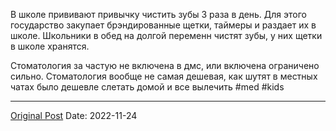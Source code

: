 В школе прививают привычку чистить зубы 3 раза в день. Для этого государство закупает брэндированные щетки, таймеры и раздает их в школе. Школьники в обед на долгой переменн чистят зубы, у них щетки в школе хранятся. 

Стоматология за частую не включена в дмс, или включена ограничено сильно. Стоматология вообще не самая дешевая, как шутят в местных чатах было дешевле слетать домой и все вылечить #med #kids

---
[Original Post](https://t.me/lev2tarragona/625)
Date: 2022-11-24
